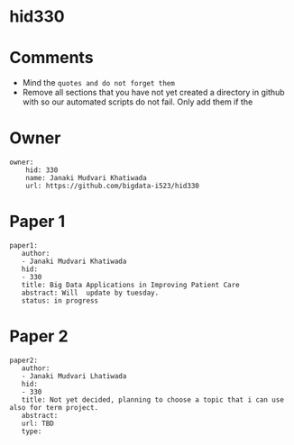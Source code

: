 # hid330
# Comments

* Mind the ```quotes and do not forget them```
* Remove all sections that you have not yet created a directory in github with so our automated scripts do not fail. Only add them if the 

# Owner

```
owner: 
    hid: 330
    name: Janaki Mudvari Khatiwada
    url: https://github.com/bigdata-i523/hid330
```

# Paper 1

```
paper1: 
   author: 
   - Janaki Mudvari Khatiwada
   hid:
   - 330
   title: Big Data Applications in Improving Patient Care
   abstract: Will  update by tuesday.
   status: in progress
```
   
# Paper 2

```
paper2: 
   author: 
   - Janaki Mudvari Lhatiwada
   hid:
   - 330
   title: Not yet decided, planning to choose a topic that i can use also for term project.
   abstract: 
   url: TBD
   type: 
```


   
